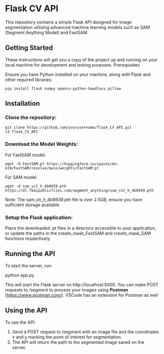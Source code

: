 # Flask CV API
This repository contains a simple Flask API designed for image segmentation utilizing advanced machine learning models such as SAM (Segment Anything Model) and FastSAM.

## Getting Started

These instructions will get you a copy of the project up and running on your local machine for development and testing purposes.
Prerequisites

Ensure you have Python installed on your machine, along with Flask and other required libraries:

    pip install flask numpy opencv-python-headless pillow

## Installation

### Clone the repository:

    git clone https://github.com/yourusername/flask_CV_API.git
    cd flask_CV_API

### Download the Model Weights:

For FastSAM model:

    wget -O FastSAM.pt https://huggingface.co/spaces/An-619/FastSAM/resolve/main/weights/FastSAM.pt

For SAM model:

    wget -O sam_vit_h_4b8939.pth https://dl.fbaipublicfiles.com/segment_anything/sam_vit_h_4b8939.pth

Note: The sam_vit_h_4b8939.pth file is over 2.5GB, ensure you have sufficient storage available.

### Setup the Flask application:
Place the downloaded .pt files in a directory accessible to your application, or update the paths in the create_mask_FastSAM and create_mask_SAM functions respectively.

## Running the API

To start the server, run:

python app.py

This will start the Flask server on http://localhost:5000. You can make POST requests to /segment to process your images using **Postman** (https://www.postman.com/). VSCode has an extension for Postman as well

## Using the API

To use the API:

1. Send a POST request to /segment with an image file and the coordinates x and y marking the point of interest for segmentation.
2. The API will return the path to the segmented image saved on the server.
